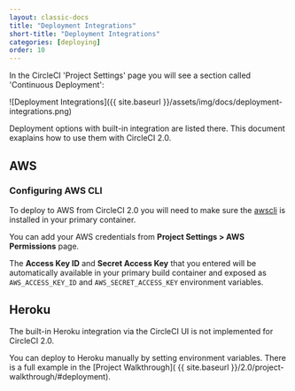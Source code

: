 ```yaml
---
layout: classic-docs
title: "Deployment Integrations"
short-title: "Deployment Integrations"
categories: [deploying]
order: 10
---
```


In the CircleCI 'Project Settings' page you will see a section called 'Continuous Deployment':

![Deployment Integrations]({{ site.baseurl }}/assets/img/docs/deployment-integrations.png)

Deployment options with built-in integration are listed there. This document exaplains how to use them with CircleCI 2.0.

## AWS

### Configuring AWS CLI

To deploy to AWS from CircleCI 2.0 you will need to make sure the [awscli](http://docs.aws.amazon.com/cli/latest/userguide/installing.html) is installed in your primary container.

You can add your AWS credentials from **Project Settings > AWS Permissions** page.

The **Access Key ID** and **Secret Access Key** that you entered will be automatically available in your primary build container and exposed as `AWS_ACCESS_KEY_ID` and `AWS_SECRET_ACCESS_KEY` environment variables.

## Heroku

The built-in Heroku integration via the CircleCI UI is not implemented for CircleCI 2.0.

You can deploy to Heroku manually by setting environment variables. There is a full example in the [Project Walkthrough]( {{ site.baseurl }}/2.0/project-walkthrough/#deployment).
